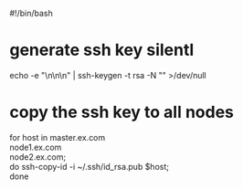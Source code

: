 #!/bin/bash

# generate ssh key silentl
echo -e "\n\n\n" | ssh-keygen -t rsa -N "" >/dev/null

# copy the ssh key to all nodes

for host in master.ex.com \
    node1.ex.com \
    node2.ex.com; \
    do ssh-copy-id -i ~/.ssh/id_rsa.pub $host; \
    done
    
